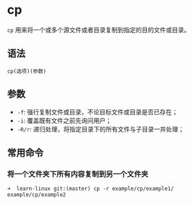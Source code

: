 # cp

`cp` 用来将一个或多个源文件或者目录复制到指定的目的文件或目录。

## 语法

`cp(选项)(参数)`

## 参数

- `-f`: 强行复制文件或目录，不论目标文件或目录是否已存在；
- `-i`: 覆盖既有文件之前先询问用户；
- `-R/r`: 递归处理，将指定目录下的所有文件与子目录一并处理；

## 常用命令

### 将一个文件夹下所有内容复制到另一个文件夹
```
➜  learn-linux git:(master) cp -r example/cp/example1/ example/cp/example2
```
